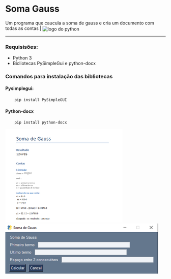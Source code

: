 # Soma Gauss
Um programa que caucula a soma de gauss e cria um documento com todas as contas |
   <img align="center" alt="logo do python" height="30" width="75" src="https://img.shields.io/badge/python-f7df1e?style=for-the-badge&logo=python">

---

  
### Requisisões:
 - Python 3
 - Bicliotecas PySimpleGui e python-docx

### Comandos para instalação das bibliotecas
   #### Pysimplegui:
        pip install PySimpleGUI
   #### Python-docx
        pip install python-docx
        
 
 <img src="/imagens-readme/resultado.png" alt="drawing" style="width:23rem;"/> <img src="/imagens-readme/final.png" alt="drawing" style="width:30rem;"/> 

        
 


          


